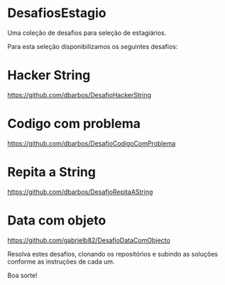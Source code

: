 # DesafiosEstagio
Uma coleção de desafios para seleção de estagiários.


Para esta seleção disponibilizamos os seguintes desafios:

# Hacker String
https://github.com/dbarbos/DesafioHackerString

# Codigo com problema
https://github.com/dbarbos/DesafioCodigoComProblema


# Repita a String
https://github.com/dbarbos/DesafioRepitaAString

# Data com objeto
https://github.com/gabrielb82/DesafioDataComObjecto


Resolva estes desafios, clonando os repositórios e subindo as soluções conforme as instruções de cada um.

Boa sorte!
